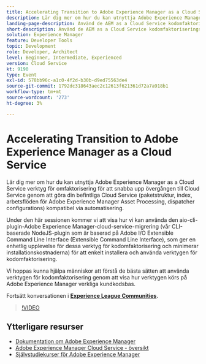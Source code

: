 ```yaml
---
title: Accelerating Transition to Adobe Experience Manager as a Cloud Service
description: Lär dig mer om hur du kan utnyttja Adobe Experience Manager as a Cloud Service verktyg för omfaktorisering för att snabba upp övergången till Cloud Service genom att göra din befintliga Cloud Service (paketstruktur, index, arbetsflöden för Adobe Experience Manager Asset Processing, dispatcher configurations) kompatibel via automatisering.
landing-page-description: Använd de AEM as a Cloud Service kodomfaktoriseringsverktygen för att snabba upp övergången till Cloud Service.
short-description: Använd de AEM as a Cloud Service kodomfaktoriseringsverktygen för att snabba upp övergången till Cloud Service.
solution: Experience Manager
feature: Developer Tools
topic: Development
role: Developer, Architect
level: Beginner, Intermediate, Experienced
version: Cloud Service
kt: 9190
type: Event
exl-id: 578bb96c-a1c0-4f2d-b30b-d9ed75563de4
source-git-commit: 1792dc318643aec2c12613f621361d72a7a918b1
workflow-type: tm+mt
source-wordcount: '273'
ht-degree: 3%

---
```


# Accelerating Transition to Adobe Experience Manager as a Cloud Service

Lär dig mer om hur du kan utnyttja Adobe Experience Manager as a Cloud Service verktyg för omfaktorisering för att snabba upp övergången till Cloud Service genom att göra din befintliga Cloud Service (paketstruktur, index, arbetsflöden för Adobe Experience Manager Asset Processing, dispatcher configurations) kompatibel via automatisering.

Under den här sessionen kommer vi att visa hur vi kan använda den aio-cli-plugin-Adobe Experience Manager-cloud-service-migrering (vår CLI-baserade NodeJS-plugin som är baserad på Adobe I/O Extensible Command Line Interface (Extensible Command Line Interface), som ger en enhetlig upplevelse för dessa verktyg för kodomfaktorisering och minimerar installationskostnaderna) för att enkelt installera och använda verktygen för kodomfaktorisering.

Vi hoppas kunna hjälpa människor att förstå de bästa sätten att använda verktygen för kodomfaktorisering genom att visa hur verktygen körs på Adobe Experience Manager verkliga kundkodsbas.

Fortsätt konversationen i **[Experience League Communities](https://adobe.ly/3ETr7FI)**.

>[!VIDEO](https://video.tv.adobe.com/v/338036/?quality=12&learn=on&hidetitle=true)

## Ytterligare resurser

- [Dokumentation om Adobe Experience Manager ](https://experienceleague.adobe.com/docs/experience-manager-cloud-service.html)
- [Adobe Experience Manager Cloud Service - översikt](https://experienceleague.adobe.com/docs/experience-manager-cloud-service/overview/home.html)
- [Självstudiekurser för Adobe Experience Manager](https://experienceleague.adobe.com/docs/experience-manager-tutorials.html)
